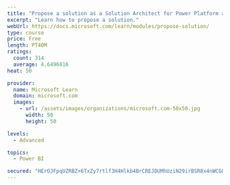 ```yaml
---
title: "Propose a solution as a Solution Architect for Power Platform and Dynamics 365"
excerpt: "Learn how to propose a solution."
webUrl: https://docs.microsoft.com/learn/modules/propose-solution/
type: course
price: Free
length: PT40M
ratings:
  count: 314
  average: 4.6496816
heat: 50

provider:
  name: Microsoft Learn
  domain: microsoft.com
  images:
    - url: /assets/images/organizations/microsoft.com-50x50.jpg
      width: 50
      height: 50

levels:
  - Advanced

topics:
  - Power BI

secured: "HErOJFpqUZRBZ+6TxZy7rtlf3H4Hlkb4BrCREJDUMhUziN29irBSR8x4nWCGQacc8URp1jAu6VIlDAt/E1BQ2hPxjvbn9s7fU7aI7lygUXc/2I0zY0lwTSNhUuSGNNSqMlWEONCActJynt/TNOwrQEIbs/ciyZhGvp17wmgvl0EffdsJmRZ1/z1WTsja+WQaA7Pw7A6P5LFkEnKdXgY1GshbMpfL6F0cZCUfAbmuoCaLwO+WggcOdNUi5EAPzGYucgzVYBb3DfsJfM0lcL5/hxZtpA+H1TEhXh9gUGnfddqWHKGm/w4XKVJT1vhrkKYaxPLtz2wlXDZ++6QlpsMqdKskoGbEjs0ZLsp3vqN2rAqnKuHZXDgSF4pi91HW/0biR2sIHUia1iEmvnHencA9KslNBF5xl85LVGYcGymajrs=;Ou5S7E3D/N+SYtgh+38ZHQ=="
---
```


